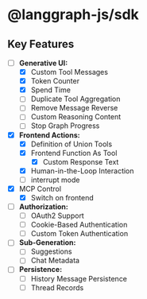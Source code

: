 # @langgraph-js/sdk

## Key Features

- [ ] **Generative UI:**
    - [x] Custom Tool Messages
    - [x] Token Counter
    - [x] Spend Time
    - [ ] Duplicate Tool Aggregation
    - [ ] Remove Message Reverse
    - [ ] Custom Reasoning Content
    - [ ] Stop Graph Progress
- [x] **Frontend Actions:**
    - [x] Definition of Union Tools
    - [x] Frontend Function As Tool
        - [x] Custom Response Text
    - [x] Human-in-the-Loop Interaction
    - [ ] interrupt mode
- [x] MCP Control
    - [x] Switch on frontend
- [ ] **Authorization:**
    - [ ] OAuth2 Support
    - [ ] Cookie-Based Authentication
    - [ ] Custom Token Authentication
- [ ] **Sub-Generation:**
    - [ ] Suggestions
    - [ ] Chat Metadata
- [ ] **Persistence:**
    - [ ] History Message Persistence
    - [ ] Thread Records

